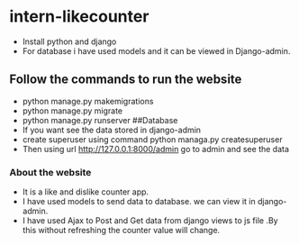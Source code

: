 # intern-likecounter
- Install python and django 
- For database i have used models and it can be viewed in Django-admin.
## Follow the commands to run the website
- python manage.py makemigrations
- python manage.py migrate
- python manage.py runserver
##Database
- If you want see the data stored in django-admin
- create superuser using command python managa.py createsuperuser
- Then using url http://127.0.0.1:8000/admin go to admin and see the data

### About the website
 - It is a like and dislike counter app.
 - I have used models to send data to database. we can view it in django-admin.
 - I have used Ajax to Post and Get data from django views to js file .By this without refreshing the counter value will change.
